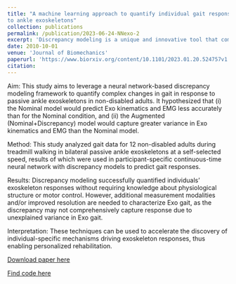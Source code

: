 ```yaml
---
title: "A machine learning approach to quantify individual gait responses
to ankle exoskeletons"
collection: publications
permalink: /publication/2023-06-24-NNexo-2
excerpt: 'Discrepancy modeling is a unique and innovative tool that complements current biomechanical modeling approaches and may accelerate the discovery of individual-specific mechanisms driving responses to exoskeletons, other assistive devices, and clinical interventions.'
date: 2010-10-01
venue: 'Journal of Biomechanics'
paperurl: 'https://www.biorxiv.org/content/10.1101/2023.01.20.524757v1.full.pdf'
citation: 
---
```

Aim: This study aims to leverage a neural network-based discrepancy modeling framework to quantify complex changes in gait in response to passive ankle exoskeletons in non-disabled adults. It hypothesized that (i) the Nominal model would predict Exo kinematics and EMG less accurately than for the Nominal condition, and (ii) the Augmented (Nominal+Discrepancy) model would capture greater variance in Exo kinematics and EMG than the Nominal model.

Method: This study analyzed gait data for 12 non-disabled adults during treadmill walking in bilateral passive ankle exoskeletons at a self-selected speed, results of which were used in participant-specific continuous-time neural network with discrepancy models to predict gait responses.

Results: Discrepancy modeling successfully quantified individuals’ exoskeleton responses without requiring knowledge about physiological structure or motor control. However, additional measurement modalities and/or improved resolution are needed to characterize Exo gait, as the discrepancy may not comprehensively capture response due to unexplained variance in Exo gait.

Interpretation: These techniques can be used to accelerate the discovery of individual-specific mechanisms driving exoskeleton responses, thus enabling personalized rehabilitation.

[Download paper here](https://www.biorxiv.org/content/10.1101/2023.01.20.524757v1.full.pdf)

[Find code here](https://github.com/meganebers/pyshred)
